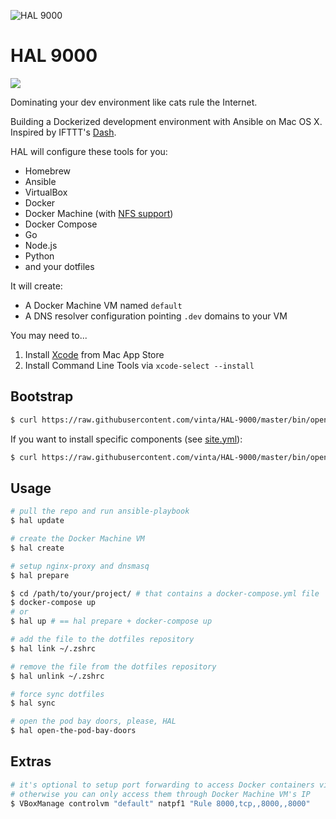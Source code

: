 ![HAL 9000](https://raw.githubusercontent.com/vinta/HAL-9000/master/assets/HAL_9000.jpg "HAL 9000")

# HAL 9000

[![](https://img.shields.io/badge/made%20with-%e2%9d%a4-ff69b4.svg?style=flat-square)](http://vinta.ws)

Dominating your dev environment like cats rule the Internet.

Building a Dockerized development environment with Ansible on Mac OS X. Inspired by IFTTT's [Dash](https://github.com/IFTTT/dash).

HAL will configure these tools for you:

- Homebrew
- Ansible
- VirtualBox
- Docker
- Docker Machine (with [NFS support](https://github.com/adlogix/docker-machine-nfs))
- Docker Compose
- Go
- Node.js
- Python
- and your dotfiles

It will create:

- A Docker Machine VM named `default`
- A DNS resolver configuration pointing `.dev` domains to your VM

You may need to...

1. Install [Xcode](https://itunes.apple.com/us/app/xcode/id497799835) from Mac App Store
2. Install Command Line Tools via `xcode-select --install`

## Bootstrap

``` bash
$ curl https://raw.githubusercontent.com/vinta/HAL-9000/master/bin/open-the-pod-bay-doors | bash
```

If you want to install specific components (see [site.yml](https://github.com/vinta/HAL-9000/blob/master/playbooks/site.yml)):

``` bash
$ curl https://raw.githubusercontent.com/vinta/HAL-9000/master/bin/open-the-pod-bay-doors | bash -s -- --tags docker
```

## Usage

``` bash
# pull the repo and run ansible-playbook
$ hal update

# create the Docker Machine VM
$ hal create

# setup nginx-proxy and dnsmasq
$ hal prepare

$ cd /path/to/your/project/ # that contains a docker-compose.yml file
$ docker-compose up
# or
$ hal up # == hal prepare + docker-compose up

# add the file to the dotfiles repository
$ hal link ~/.zshrc

# remove the file from the dotfiles repository
$ hal unlink ~/.zshrc

# force sync dotfiles
$ hal sync

# open the pod bay doors, please, HAL
$ hal open-the-pod-bay-doors
```

## Extras

``` bash
# it's optional to setup port forwarding to access Docker containers via 127.0.0.1
# otherwise you can only access them through Docker Machine VM's IP
$ VBoxManage controlvm "default" natpf1 "Rule 8000,tcp,,8000,,8000"
```
